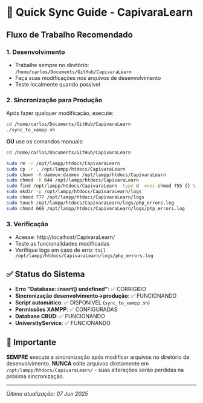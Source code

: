 # 🔄 Quick Sync Guide - CapivaraLearn

## Fluxo de Trabalho Recomendado

### 1. Desenvolvimento
- Trabalhe sempre no diretório: `/home/carlos/Documents/GitHub/CapivaraLearn`
- Faça suas modificações nos arquivos de desenvolvimento
- Teste localmente quando possível

### 2. Sincronização para Produção
Após fazer qualquer modificação, execute:

```bash
cd /home/carlos/Documents/GitHub/CapivaraLearn
./sync_to_xampp.sh
```

**OU** use os comandos manuais:
```bash
cd /home/carlos/Documents/GitHub/CapivaraLearn

sudo rm -r /opt/lampp/htdocs/CapivaraLearn
sudo cp -r . /opt/lampp/htdocs/CapivaraLearn
sudo chown -R daemon:daemon /opt/lampp/htdocs/CapivaraLearn 
sudo chmod -R 644 /opt/lampp/htdocs/CapivaraLearn 
sudo find /opt/lampp/htdocs/CapivaraLearn -type d -exec chmod 755 {} \;
sudo mkdir -p /opt/lampp/htdocs/CapivaraLearn/logs
sudo chmod 777 /opt/lampp/htdocs/CapivaraLearn/logs
sudo touch /opt/lampp/htdocs/CapivaraLearn/logs/php_errors.log
sudo chmod 666 /opt/lampp/htdocs/CapivaraLearn/logs/php_errors.log
```

### 3. Verificação
- Acesse: http://localhost/CapivaraLearn/
- Teste as funcionalidades modificadas
- Verifique logs em caso de erro: `tail /opt/lampp/htdocs/CapivaraLearn/logs/php_errors.log`

## ✅ Status do Sistema

- **Erro "Database::insert() undefined"**: ✅ CORRIGIDO
- **Sincronização desenvolvimento→produção**: ✅ FUNCIONANDO
- **Script automático**: ✅ DISPONÍVEL (`sync_to_xampp.sh`)
- **Permissões XAMPP**: ✅ CONFIGURADAS
- **Database CRUD**: ✅ FUNCIONANDO
- **UniversityService**: ✅ FUNCIONANDO

## 🚨 Importante

**SEMPRE** execute a sincronização após modificar arquivos no diretório de desenvolvimento.
**NUNCA** edite arquivos diretamente em `/opt/lampp/htdocs/CapivaraLearn/` - suas alterações serão perdidas na próxima sincronização.

---
*Última atualização: 07 Jun 2025*
